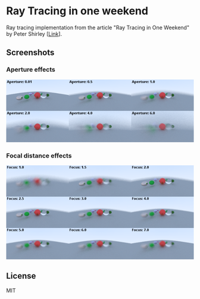 <h1>Ray Tracing in one weekend</h1>
Ray tracing implementation from the article "Ray Tracing in One Weekend" by Peter Shirley [<a href="https://www.realtimerendering.com/raytracing/Ray%20Tracing%20in%20a%20Weekend.pdf">Link</a>].

<h2>Screenshots</h2>
<h3>Aperture effects</h3>
<img src="img/aperture.png" /> <br/>

<h3>Focal distance effects</h3>
<img src="img/focus.png" />

<h2>License</h2>
MIT